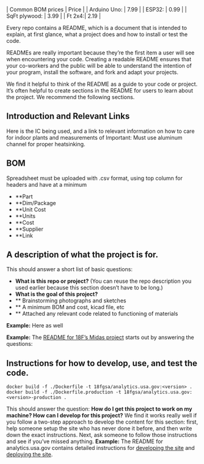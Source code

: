 
| Common BOM prices | Price |
| Arduino Uno: | 7.99 | 
| ESP32: | 0.99 |
| SqFt plywood: | 3.99 |
| Ft 2x4:| 2.19 |

Every repo contains a README, which is a document that is intended to explain, at first glance, what a project does and how to install or test the code.

READMEs are really important because they’re the first item a user will see when encountering your code. Creating a readable README ensures that your co-workers and the public will be able to understand the intention of your program, install the software, and fork and adapt your projects.

We find it helpful to think of the README as a guide to your code or project. It’s often helpful to create sections in the README for users to learn about the project. We recommend the following sections.

## Introduction and Relevant Links
Here is the IC being used, and a link to relevant information on how to care for indoor plants and measurements of 
Important: Must use aluminum channel for proper heatsinking. 

## BOM
Spreadsheet must be uploaded with .csv format, using top column for headers and have at a minimum
* **Part
* **Dim/Package
* **Unit Cost
* **Units
* **Cost
* **Supplier
* **Link


## A description of what the project is for.

This should answer a short list of basic questions:

* **What is this repo or project?** (You can reuse the repo description you used earlier because this section doesn’t have to be long.)
* **What is the goal of this project?**  
* ** Brainstorming photographs and sketches
* ** A minimum BOM and cost, kicad file, etc
* ** Attached any relevant code related to functioning of materials

**Example:** Here as well

**Example:** The [README for 18F’s Midas project](https://github.com/18f/midas) starts out by answering the questions:
## Instructions for how to develop, use, and test the code.

```shell
docker build -f ./Dockerfile -t 18fgsa/analytics.usa.gov:<version> .
docker build -f ./Dockerfile.production -t 18fgsa/analytics.usa.gov:<version>-production .
```

This should answer the question: **How do I get this project to work on my machine? How can I develop for this project?** We find it works really well if you follow a two-step approach to develop the content for this section: first, help someone setup the site who has never done it before, and then write down the exact instructions. Next, ask someone to follow those instructions and see if you’ve missed anything.
**Example:** The README for analytics.usa.gov contains detailed instructions for [developing the site](https://github.com/18f/analytics.usa.gov#setup) and [deploying the site](https://github.com/18f/analytics.usa.gov#deploying-to-staging-18f-specific).  
